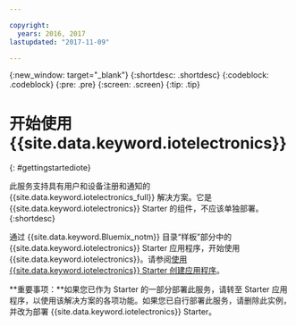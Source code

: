 ```yaml
---

copyright:
  years: 2016, 2017
lastupdated: "2017-11-09"

---
```


<!-- Common attributes used in the template are defined as follows: -->
{:new_window: target="\_blank"}
{:shortdesc: .shortdesc}
{:codeblock: .codeblock}
{:pre: .pre}
{:screen: .screen}
{:tip: .tip}

# 开始使用 {{site.data.keyword.iotelectronics}}
{: #gettingstartediote}

此服务支持具有用户和设备注册和通知的 {{site.data.keyword.iotelectronics_full}} 解决方案。它是 {{site.data.keyword.iotelectronics}} Starter 的组件，不应该单独部署。
{:shortdesc}

通过 {{site.data.keyword.Bluemix_notm}} 目录“样板”部分中的 {{site.data.keyword.iotelectronics}} Starter 应用程序，开始使用 {{site.data.keyword.iotelectronics}}。请参阅[使用 {{site.data.keyword.iotelectronics}} Starter 创建应用程序](/docs/starters/IoTElectronics-starter/iot4egettingstarted.html)。

**重要事项：**如果您已作为 Starter 的一部分部署此服务，请转至 Starter 应用程序，以使用该解决方案的各项功能。如果您已自行部署此服务，请删除此实例，并改为部署 {{site.data.keyword.iotelectronics}} Starter。
